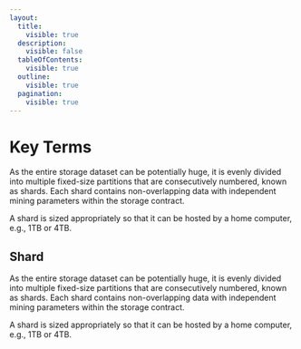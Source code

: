 ```yaml
---
layout:
  title:
    visible: true
  description:
    visible: false
  tableOfContents:
    visible: true
  outline:
    visible: true
  pagination:
    visible: true
---
```


# Key Terms



As the entire storage dataset can be potentially huge, it is evenly divided into multiple fixed-size partitions that are consecutively numbered, known as shards. Each shard contains non-overlapping data with independent mining parameters within the storage contract.

A shard is sized appropriately so that it can be hosted by a home computer, e.g., 1TB or 4TB.&#x20;

##

## Shard

As the entire storage dataset can be potentially huge, it is evenly divided into multiple fixed-size partitions that are consecutively numbered, known as shards. Each shard contains non-overlapping data with independent mining parameters within the storage contract.

A shard is sized appropriately so that it can be hosted by a home computer, e.g., 1TB or 4TB.&#x20;
